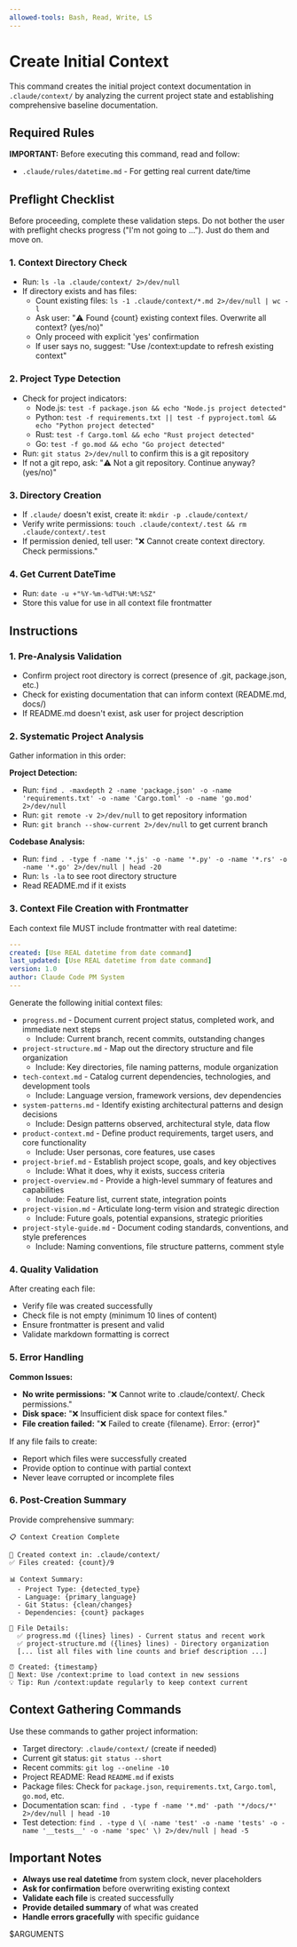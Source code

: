 ```yaml
---
allowed-tools: Bash, Read, Write, LS
---
```


# Create Initial Context

This command creates the initial project context documentation in
`.claude/context/` by analyzing the current project state and establishing
comprehensive baseline documentation.

## Required Rules

**IMPORTANT:** Before executing this command, read and follow:

- `.claude/rules/datetime.md` - For getting real current date/time

## Preflight Checklist

Before proceeding, complete these validation steps. Do not bother the user with
preflight checks progress ("I'm not going to ..."). Just do them and move on.

### 1. Context Directory Check

- Run: `ls -la .claude/context/ 2>/dev/null`
- If directory exists and has files:
  - Count existing files: `ls -1 .claude/context/*.md 2>/dev/null | wc -l`
  - Ask user: "⚠️ Found {count} existing context files. Overwrite all context?
    (yes/no)"
  - Only proceed with explicit 'yes' confirmation
  - If user says no, suggest: "Use /context:update to refresh existing context"

### 2. Project Type Detection

- Check for project indicators:
  - Node.js: `test -f package.json && echo "Node.js project detected"`
  - Python:
    `test -f requirements.txt || test -f pyproject.toml && echo "Python project detected"`
  - Rust: `test -f Cargo.toml && echo "Rust project detected"`
  - Go: `test -f go.mod && echo "Go project detected"`
- Run: `git status 2>/dev/null` to confirm this is a git repository
- If not a git repo, ask: "⚠️ Not a git repository. Continue anyway? (yes/no)"

### 3. Directory Creation

- If `.claude/` doesn't exist, create it: `mkdir -p .claude/context/`
- Verify write permissions:
  `touch .claude/context/.test && rm .claude/context/.test`
- If permission denied, tell user: "❌ Cannot create context directory. Check
  permissions."

### 4. Get Current DateTime

- Run: `date -u +"%Y-%m-%dT%H:%M:%SZ"`
- Store this value for use in all context file frontmatter

## Instructions

### 1. Pre-Analysis Validation

- Confirm project root directory is correct (presence of .git, package.json,
  etc.)
- Check for existing documentation that can inform context (README.md, docs/)
- If README.md doesn't exist, ask user for project description

### 2. Systematic Project Analysis

Gather information in this order:

**Project Detection:**

- Run:
  `find . -maxdepth 2 -name 'package.json' -o -name 'requirements.txt' -o -name 'Cargo.toml' -o -name 'go.mod' 2>/dev/null`
- Run: `git remote -v 2>/dev/null` to get repository information
- Run: `git branch --show-current 2>/dev/null` to get current branch

**Codebase Analysis:**

- Run:
  `find . -type f -name '*.js' -o -name '*.py' -o -name '*.rs' -o -name '*.go' 2>/dev/null | head -20`
- Run: `ls -la` to see root directory structure
- Read README.md if it exists

### 3. Context File Creation with Frontmatter

Each context file MUST include frontmatter with real datetime:

```yaml
---
created: [Use REAL datetime from date command]
last_updated: [Use REAL datetime from date command]
version: 1.0
author: Claude Code PM System
---
```

Generate the following initial context files:

- `progress.md` - Document current project status, completed work, and immediate
  next steps
  - Include: Current branch, recent commits, outstanding changes
- `project-structure.md` - Map out the directory structure and file organization
  - Include: Key directories, file naming patterns, module organization
- `tech-context.md` - Catalog current dependencies, technologies, and
  development tools
  - Include: Language version, framework versions, dev dependencies
- `system-patterns.md` - Identify existing architectural patterns and design
  decisions
  - Include: Design patterns observed, architectural style, data flow
- `product-context.md` - Define product requirements, target users, and core
  functionality
  - Include: User personas, core features, use cases
- `project-brief.md` - Establish project scope, goals, and key objectives
  - Include: What it does, why it exists, success criteria
- `project-overview.md` - Provide a high-level summary of features and
  capabilities
  - Include: Feature list, current state, integration points
- `project-vision.md` - Articulate long-term vision and strategic direction
  - Include: Future goals, potential expansions, strategic priorities
- `project-style-guide.md` - Document coding standards, conventions, and style
  preferences
  - Include: Naming conventions, file structure patterns, comment style

### 4. Quality Validation

After creating each file:

- Verify file was created successfully
- Check file is not empty (minimum 10 lines of content)
- Ensure frontmatter is present and valid
- Validate markdown formatting is correct

### 5. Error Handling

**Common Issues:**

- **No write permissions:** "❌ Cannot write to .claude/context/. Check
  permissions."
- **Disk space:** "❌ Insufficient disk space for context files."
- **File creation failed:** "❌ Failed to create {filename}. Error: {error}"

If any file fails to create:

- Report which files were successfully created
- Provide option to continue with partial context
- Never leave corrupted or incomplete files

### 6. Post-Creation Summary

Provide comprehensive summary:

```
📋 Context Creation Complete

📁 Created context in: .claude/context/
✅ Files created: {count}/9

📊 Context Summary:
  - Project Type: {detected_type}
  - Language: {primary_language}
  - Git Status: {clean/changes}
  - Dependencies: {count} packages

📝 File Details:
  ✅ progress.md ({lines} lines) - Current status and recent work
  ✅ project-structure.md ({lines} lines) - Directory organization
  [... list all files with line counts and brief description ...]

⏰ Created: {timestamp}
🔄 Next: Use /context:prime to load context in new sessions
💡 Tip: Run /context:update regularly to keep context current
```

## Context Gathering Commands

Use these commands to gather project information:

- Target directory: `.claude/context/` (create if needed)
- Current git status: `git status --short`
- Recent commits: `git log --oneline -10`
- Project README: Read `README.md` if exists
- Package files: Check for `package.json`, `requirements.txt`, `Cargo.toml`,
  `go.mod`, etc.
- Documentation scan:
  `find . -type f -name '*.md' -path '*/docs/*' 2>/dev/null | head -10`
- Test detection:
  `find . -type d \( -name 'test' -o -name 'tests' -o -name '__tests__' -o -name 'spec' \) 2>/dev/null | head -5`

## Important Notes

- **Always use real datetime** from system clock, never placeholders
- **Ask for confirmation** before overwriting existing context
- **Validate each file** is created successfully
- **Provide detailed summary** of what was created
- **Handle errors gracefully** with specific guidance

$ARGUMENTS
